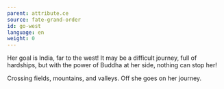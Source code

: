 ```yaml
---
parent: attribute.ce
source: fate-grand-order
id: go-west
language: en
weight: 0
---
```


Her goal is India, far to the west!
It may be a difficult journey, full of hardships, but with the power of Buddha at her side, nothing can stop her!

Crossing fields, mountains, and valleys.
Off she goes on her journey.
